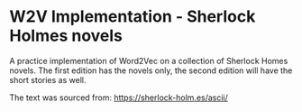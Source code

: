 # W2V Implementation - Sherlock Holmes novels

A practice implementation of Word2Vec on a collection of Sherlock Homes novels. The first edition has the novels only, the second edition will have the short stories as well.

The text was sourced from: https://sherlock-holm.es/ascii/
